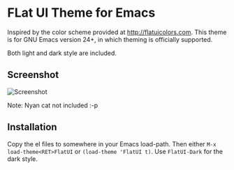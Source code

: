 # FLat UI Theme for Emacs

Inspired by the color scheme provided at http://flatuicolors.com. This
theme is for GNU Emacs version 24+, in which theming is officially
supported.

Both light and dark style are included.

## Screenshot

![Screenshot](https://raw.github.com/Corsair/emacs-flatui-theme/master/shot.png)

Note: Nyan cat not included :-p

## Installation

Copy the el files to somewhere in your Emacs load-path. Then either
`M-x load-theme<RET>FlatUI` or `(load-theme 'FlatUI t)`. Use
`FlatUI-Dark` for the dark style.
